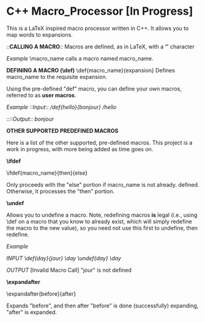 # C++ Macro_Processor [In Progress]

This is a LaTeX inspired macro processor written in C++. It allows you to map words to expansions.

::**CALLING A MACRO**::
Macros are defined, as in LaTeX, with a **'\'** character  

*Example*
\macro_name calls a macro named macro_name. 

**DEFINING A MACRO (\def)**
\def{macro_name}{expansion}
Defines macro_name to the requisite expansion.

Using the pre-defined "def" macro, you can define your own macros, referred to as **user macros**. 

*Example*
*::Input::*
*/def{hello}{bonjour}*
*/hello*

::*::Output::*
*bonjour*

**OTHER SUPPORTED PREDEFINED MACROS**

Here is a list of the other supported, pre-defined macros. This project is a work in progress, with more being added
as time goes on.

**\ifdef**

\ifdef{macro_name}{then}{else}

Only proceeds with the "else" portion if macro_name is not already. defined. Otherwise, it processes the "then" portion.

**\undef**

Allows you to undefine a macro. Note, redefining macros **is** legal (i.e., using \def on a macro that you know to already exist, which will simply redefine the macro to the new value), so you need not use this first to undefine, then redefine.

*Example*

*INPUT*
*\def{day}{jour}*
*\day*
*\undef{day}*
*\day*

*OUTPUT*
[Invalid Macro Call] "jour" is not defined

**\expandafter**

\expandafter{before}{after}

Expands "before", and then after "before" is done (successfully) expanding, "after" is expanded.











